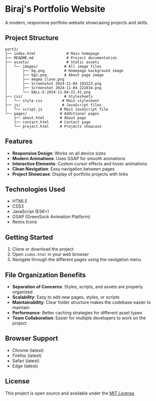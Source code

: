 # Biraj's Portfolio Website

A modern, responsive portfolio website showcasing projects and skills.

## Project Structure

```
port2/
├── index.html              # Main homepage
├── README.md               # Project documentation
├── assets/                 # Static assets
│   └── images/            # All image files
│       ├── bg.png         # Homepage background image
│       ├── bg1.png        # About page image
│       ├── megma_clone.png
│       ├── Screenshot 2024-11-04 193223.png
│       ├── Screenshot 2024-11-04 222834.png
│       └── DALL·E-2024-11-04-22.41.png
├── css/                   # Stylesheets
│   └── style.css         # Main stylesheet
├── js/                   # JavaScript files
│   └── script.js        # Main JavaScript file
└── pages/               # Additional pages
    ├── about.html       # About page
    ├── contact.html     # Contact page
    └── project.html     # Projects showcase
```

## Features

- **Responsive Design**: Works on all device sizes
- **Modern Animations**: Uses GSAP for smooth animations
- **Interactive Elements**: Custom cursor effects and hover animations
- **Clean Navigation**: Easy navigation between pages
- **Project Showcase**: Display of portfolio projects with links

## Technologies Used

- HTML5
- CSS3
- JavaScript (ES6+)
- GSAP (GreenSock Animation Platform)
- Remix Icons

## Getting Started

1. Clone or download the project
2. Open `index.html` in your web browser
3. Navigate through the different pages using the navigation menu

## File Organization Benefits

- **Separation of Concerns**: Styles, scripts, and assets are properly organized
- **Scalability**: Easy to add new pages, styles, or scripts
- **Maintainability**: Clear folder structure makes the codebase easier to maintain
- **Performance**: Better caching strategies for different asset types
- **Team Collaboration**: Easier for multiple developers to work on the project

## Browser Support

- Chrome (latest)
- Firefox (latest)
- Safari (latest)
- Edge (latest)

## License

This project is open source and available under the [MIT License](LICENSE).